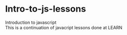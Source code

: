 # Intro-to-js-lessons
Introduction to javascript 
<br>This is a continuation of javacript lessons done at LEARN

